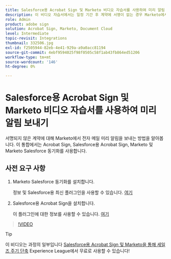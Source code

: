 ```yaml
---
title: Salesforce용 Acrobat Sign 및 Marketo 비디오 자습서를 사용하여 미리 알림 보내기
description: 이 비디오 자습서에서는 일정 기간 후 계약에 서명이 없는 경우 Marketo에서 전자 메일 미리 알림을 보내는 방법을 설명합니다
role: Admin
product: adobe sign
solution: Acrobat Sign, Marketo, Document Cloud
level: Intermediate
topic-revisit: Integrations
thumbnail: 332506.jpg
exl-id: f2505944-82eb-4e41-929a-a9a0acc81194
source-git-commit: 4ebf9594025f98f0505c58f1ab43fb864ed51206
workflow-type: tm+mt
source-wordcount: '146'
ht-degree: 0%

---
```


# Salesforce용 Acrobat Sign 및 Marketo 비디오 자습서를 사용하여 미리 알림 보내기

서명되지 않은 계약에 대해 Marketo에서 전자 메일 미리 알림을 보내는 방법을 알아봅니다. 이 통합에서는 Acrobat Sign, Salesforce용 Acrobat Sign, Marketo 및 Marketo Salesforce 동기화를 사용합니다.

## 사전 요구 사항

1. Marketo Salesforce 동기화를 설치합니다.

   정보 및 Salesforce용 최신 플러그인을 사용할 수 있습니다. [여기](https://experienceleague.adobe.com/docs/marketo/using/product-docs/crm-sync/salesforce-sync/understanding-the-salesforce-sync.html)

1. Salesforce용 Acrobat Sign을 설치합니다.

   이 플러그인에 대한 정보를 사용할 수 있습니다. [여기](https://helpx.adobe.com/ca/sign/using/salesforce-integration-installation-guide.html)

>[!VIDEO](https://video.tv.adobe.com/v/332506?quality=12&learn=on&hidetitle=true)

>[!TIP]
>
>이 비디오는 과정의 일부입니다 [Salesforce용 Acrobat Sign 및 Marketo을 통해 세일즈 주기 단축](https://experienceleague.adobe.com/?recommended=Sign-U-1-2021.1) Experience League에서 무료로 사용할 수 있습니다!


